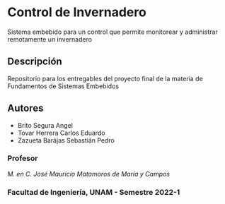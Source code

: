# Control de Invernadero
Sistema embebido para un control que permite monitorear y administrar remotamente un invernadero

## Descripción
Repositorio para los entregables del proyecto final de la materia de Fundamentos de Sistemas Embebidos

## Autores
* Brito Segura Angel
* Tovar Herrera Carlos Eduardo
* Zazueta Barájas Sebastián Pedro

### Profesor
*M. en C. José Mauricio Matamoros de María y Campos*

### Facultad de Ingeniería, UNAM - Semestre 2022-1
